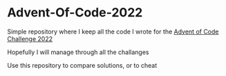 # Advent-Of-Code-2022

Simple repository where I keep all the code I wrote for the [Advent of Code Challenge 2022](https://adventofcode.com/)

Hopefully I will manage through all the challanges

Use this repository to compare solutions, or to cheat
